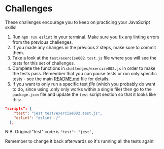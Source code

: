 # Challenges

These challenges encourage you to keep on practicing your JavaScript skills!

1. Run `npm run eslint` in your terminal. Make sure you fix any linting errors from the previous challenges.
2. If you made any changes in the previous 2 steps, make sure to commit them.
3. Take a look at the `test/exercise002.test.js` file where you will see the tests for this set of challenges.
4. Complete the functions in `challenges/exercise002.js` in order to make the tests pass. Remember that you can pause tests or run only specific tests - see the main [README.md](../README.md) file for details.
5. If you want to only run a specific test _file_ (which you probably do want to do, since using .only only works within a single file) then go to the `package.json` file and update the `test` script section so that it looks like this:

```json
"scripts": {
    "test": "jest test/exercise002.test.js",
    "eslint": "eslint ./"
  },
```

N.B. Original "test" code is `"test": "jest",`

Remember to change it back afterwards so it's running all the tests again!
